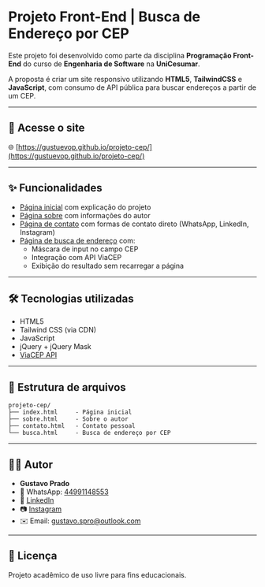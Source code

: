 # Projeto Front-End | Busca de Endereço por CEP

Este projeto foi desenvolvido como parte da disciplina **Programação Front-End** do curso de **Engenharia de Software** na **UniCesumar**.

A proposta é criar um site responsivo utilizando **HTML5**, **TailwindCSS** e **JavaScript**, com consumo de API pública para buscar endereços a partir de um CEP.

---

## 🔗 Acesse o site

🌐 [https://gustuevop.github.io/projeto-cep/](https://gustuevop.github.io/projeto-cep/)

---

## ✨ Funcionalidades

- [Página inicial](https://gustuevop.github.io/projeto-cep/index.html) com explicação do projeto  
- [Página sobre](https://gustuevop.github.io/projeto-cep/sobre.html) com informações do autor  
- [Página de contato](https://gustuevop.github.io/projeto-cep/contato.html) com formas de contato direto (WhatsApp, LinkedIn, Instagram)  
- [Página de busca de endereço](https://gustuevop.github.io/projeto-cep/busca.html) com:  
  - Máscara de input no campo CEP  
  - Integração com API ViaCEP  
  - Exibição do resultado sem recarregar a página

---

## 🛠️ Tecnologias utilizadas

- HTML5  
- Tailwind CSS (via CDN)  
- JavaScript  
- jQuery + jQuery Mask  
- [ViaCEP API](https://viacep.com.br/)

---

## 📁 Estrutura de arquivos

```
projeto-cep/
├── index.html     - Página inicial
├── sobre.html     - Sobre o autor
├── contato.html   - Contato pessoal
└── busca.html     - Busca de endereço por CEP
```

---

## 👨‍💻 Autor

- **Gustavo Prado**
- 📱 WhatsApp: [44991148553](https://wa.me/5544991148553)
- 💼 [LinkedIn](https://www.linkedin.com/in/gustavo-spro/)
- 📷 [Instagram](https://www.instagram.com/gustuevop/)
- ✉️ Email: [gustavo.spro@outlook.com](mailto:gustavo.spro@outlook.com)

---

## 📝 Licença

Projeto acadêmico de uso livre para fins educacionais.